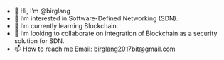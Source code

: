- 👋 Hi, I’m @birglang
- 👀 I’m interested in Software-Defined Networking (SDN).
- 🌱 I’m currently learning Blockchain.
- 💞️ I’m looking to collaborate on integration of Blockchain as a security solution for SDN.
- 📫 How to reach me Email: birglang2017bit@gmail.com

<!---
birglang/birglang is a ✨ special ✨ repository because its `README.md` (this file) appears on your GitHub profile.
You can click the Preview link to take a look at your changes.
--->
